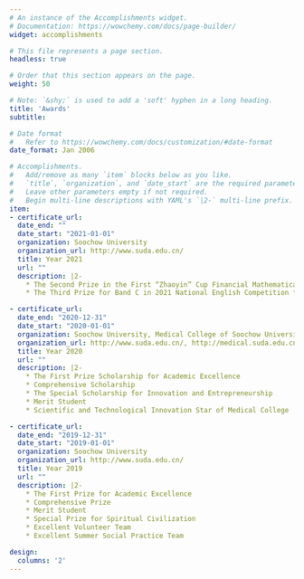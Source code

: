```yaml
---
# An instance of the Accomplishments widget.
# Documentation: https://wowchemy.com/docs/page-builder/
widget: accomplishments

# This file represents a page section.
headless: true

# Order that this section appears on the page.
weight: 50

# Note: `&shy;` is used to add a 'soft' hyphen in a long heading.
title: 'Awards'
subtitle:

# Date format
#   Refer to https://wowchemy.com/docs/customization/#date-format
date_format: Jan 2006

# Accomplishments.
#   Add/remove as many `item` blocks below as you like.
#   `title`, `organization`, and `date_start` are the required parameters.
#   Leave other parameters empty if not required.
#   Begin multi-line descriptions with YAML's `|2-` multi-line prefix.
item:
- certificate_url: 
  date_end: ""
  date_start: "2021-01-01"
  organization: Soochow University
  organization_url: http://www.suda.edu.cn/
  title: Year 2021
  url: ""
  description: |2-
    * The Second Prize in the First “Zhaoyin” Cup Financial Mathematical Modeling Competition
    * The Third Prize for Band C in 2021 National English Competition for College Students 

- certificate_url: 
  date_end: "2020-12-31"
  date_start: "2020-01-01"
  organization: Soochow University, Medical College of Soochow University
  organization_url: http://www.suda.edu.cn/, http://medical.suda.edu.cn/
  title: Year 2020
  url: ""
  description: |2-
    * The First Prize Scholarship for Academic Excellence
    * Comprehensive Scholarship
    * The Special Scholarship for Innovation and Entrepreneurship
    * Merit Student
    * Scientific and Technological Innovation Star of Medical College

- certificate_url: 
  date_end: "2019-12-31"
  date_start: "2019-01-01"
  organization: Soochow University
  organization_url: http://www.suda.edu.cn/
  title: Year 2019
  url: ""
  description: |2-
    * The First Prize for Academic Excellence
    * Comprehensive Prize
    * Merit Student
    * Special Prize for Spiritual Civilization
    * Excellent Volunteer Team
    * Excellent Summer Social Practice Team

design:
  columns: '2' 
---
```

